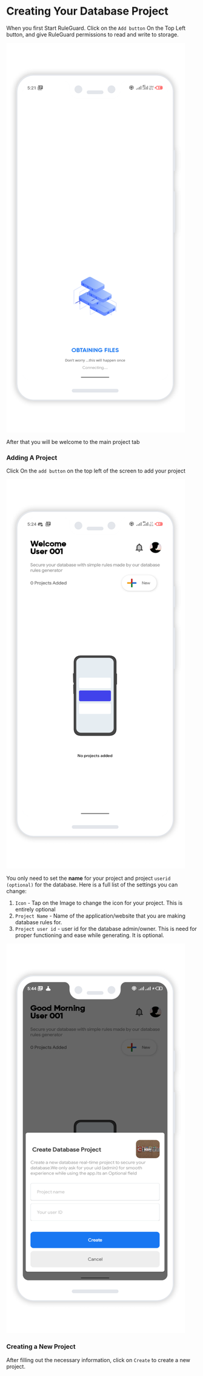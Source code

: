 # Creating Your Database Project

 When you first Start RuleGuard. Click on the `Add button` On the Top Left button, and give RuleGuard permissions to read and write to storage. 

![Next you&apos;ll Need internet connection at this point so that ruleGuard can generate the necessary file which is needed to run properly.  ](../.gitbook/assets/tia292399331509546482.png)

After that you will be welcome to the main project tab

#### 

### Adding A Project

Click On the `add button` on the top left of the screen to add your project

![](../.gitbook/assets/tia80463996557665635.png)

You only need to set the **name** for your project and project `userid (optional)` for the database. Here is a full list of the settings you can change:

1. `Icon` - Tap on the Image to change the icon for your project. This is entirely optional
2. `Project Name` - Name of the application/website that you are making database rules for.
3. `Project user id` - user id for the database admin/owner. This is need for proper functioning and ease while generating. It is optional.



![](../.gitbook/assets/tia2467318092546090624.png)

### Creating a New Project

After filling out the necessary information, click on `Create` to create a new project.



